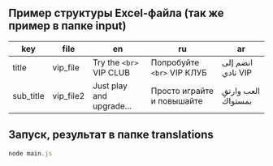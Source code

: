 ## Пример структуры Excel-файла (так же пример в папке input)

| key       | file       | en                         | ru                           | ar                    |
|-----------|------------|----------------------------|------------------------------|------------------------|
| title     | vip_file   | Try the `<br>` VIP CLUB    | Попробуйте `<br>` VIP КЛУБ  | انضم إلى نادي VIP          |
| sub_title | vip_file2  | Just play and upgrade...   | Просто играйте и повышайте  | العب وارتقِ بمستواك          |


## Запуск, результат в папке translations
```js
node main.js
